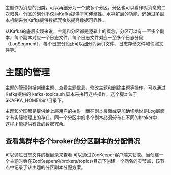 主题作为消息的归类，可以再细分为一个或多个分区，分区也可以看作对消息的二次归类。分区的划分不仅为Kafka提供了可伸缩性、水平扩展的功能，还通过多副本机制来为Kafka提供数据冗余以提高数据可靠性。

从Kafka的底层实现来说，主题和分区都是逻辑上的概念，分区可以有一至多个副本，每个副本对应一个日志文件，每个日志文件对应一至多个日志分段（LogSegment），每个日志分段还可以细分为索引文件、日志存储文件和快照文件等。

# 主题的管理
主题的管理包括创建主题、查看主题信息、修改主题和删除主题等操作。可以通过 Kafka提供的 kafka-topics.sh 脚本来执行这些操作，这个脚本位于$KAFKA_HOME/bin/目录下。

主题和分区都是提供给上层用户的抽象，而在副本层面或更加确切地说是Log层面才有实际物理上的存在。同一个分区中的多个副本必须分布在不同的broker中，这样才能提供有效的数据冗余。
## 查看集群中各个broker的分区副本的分配情况
可以通过日志文件的根目录来查看
可以通过ZooKeeper客户端来获取。当创建一个主题时会在ZooKeeper的/brokers/topics/目录下创建一个同名的实节点，该节点中记录了该主题的分区副本分配方案。